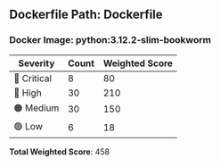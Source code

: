 ## Dockerfile Path: Dockerfile

### Docker Image: python:3.12.2-slim-bookworm
| Severity | Count | Weighted Score |
|----------|-------|----------------|
| 🛑 Critical | 8 | 80 |
| 🔴 High | 30 | 210 |
| 🟠 Medium | 30 | 150 |
| 🟢 Low | 6 | 18 |

**Total Weighted Score**: 458
